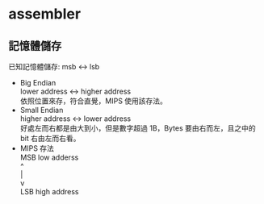 # assembler
## 記憶體儲存
已知記憶體儲存: msb <-> lsb
* Big Endian  
lower address <-> higher address  
依照位置來存，符合直覺，MIPS 使用該存法。  
* Small Endian  
higher address <-> lower address  
好處左而右都是由大到小，但是數字超過 1B，Bytes 要由右而左，且之中的 bit 右由左而右看。
* MIPS 存法  
MSB  low adderss  
^  
|  
v  
LSB  high address  
